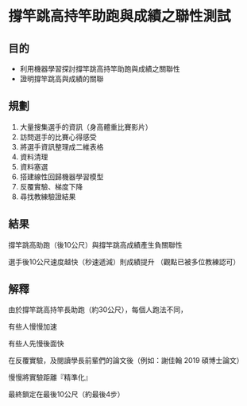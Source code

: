 # 撐竿跳高持竿助跑與成績之聯性測試


## 目的
- 利用機器學習探討撐竿跳高持竿助跑與成績之關聯性
- 證明撐竿跳高與成績的關聯

## 規劃

1. 大量搜集選手的資訊（身高體重比賽影片）
2. 訪問選手的比賽心得感受
3. 將選手資訊整理成二維表格
4. 資料清理
5. 資料塞選
6. 搭建線性回歸機器學習模型
7. 反覆實驗、梯度下降
8. 尋找教練驗證結果

## 結果
撐竿跳高助跑（後10公尺）與撐竿跳高成績產生負關聯性

選手後10公尺速度越快（秒速遞減）則成績提升 （觀點已被多位教練認可）

## 解釋
由於撐竿跳高持竿長助跑（約30公尺），每個人跑法不同，

有些人慢慢加速

有些人先慢後面快

在反覆實驗，及閱讀學長前輩們的論文後（例如：謝佳翰 2019 碩博士論文）

慢慢將實驗距離『精準化』

最終鎖定在最後10公尺（約最後4步）
